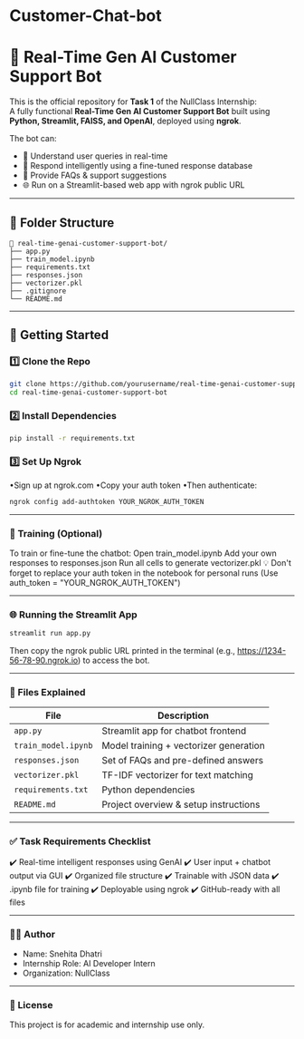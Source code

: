 # Customer-Chat-bot

# 🤖 Real-Time Gen AI Customer Support Bot

This is the official repository for **Task 1** of the NullClass Internship:  
A fully functional **Real-Time Gen AI Customer Support Bot** built using **Python, Streamlit, FAISS, and OpenAI**, deployed using **ngrok**.

The bot can:
- 🧠 Understand user queries in real-time
- 💬 Respond intelligently using a fine-tuned response database
- 🧾 Provide FAQs & support suggestions
- 🌐 Run on a Streamlit-based web app with ngrok public URL

---

## 🔧 Folder Structure
```
📁 real-time-genai-customer-support-bot/
├── app.py
├── train_model.ipynb
├── requirements.txt
├── responses.json
├── vectorizer.pkl
├── .gitignore
└── README.md
```
---

## 🚀 Getting Started

### 1️⃣ Clone the Repo
```bash
git clone https://github.com/yourusername/real-time-genai-customer-support-bot.git
cd real-time-genai-customer-support-bot
```
### 2️⃣ Install Dependencies
```bash
pip install -r requirements.txt
```
### 3️⃣ Set Up Ngrok
•Sign up at ngrok.com
•Copy your auth token
•Then authenticate:
```bash
ngrok config add-authtoken YOUR_NGROK_AUTH_TOKEN
```

---

### 🧠 Training (Optional)
To train or fine-tune the chatbot:
Open train_model.ipynb
Add your own responses to responses.json
Run all cells to generate vectorizer.pkl
💡 Don't forget to replace your auth token in the notebook for personal runs
(Use auth_token = "YOUR_NGROK_AUTH_TOKEN")

---

### 🌐 Running the Streamlit App
```bash
streamlit run app.py
```
Then copy the ngrok public URL printed in the terminal (e.g., https://1234-56-78-90.ngrok.io) to access the bot.

---

### 📁 Files Explained
| File                | Description                            |
| ------------------- | -------------------------------------- |
| `app.py`            | Streamlit app for chatbot frontend     |
| `train_model.ipynb` | Model training + vectorizer generation |
| `responses.json`    | Set of FAQs and pre-defined answers    |
| `vectorizer.pkl`    | TF-IDF vectorizer for text matching    |
| `requirements.txt`  | Python dependencies                    |
| `README.md`         | Project overview & setup instructions  |

---

### ✅ Task Requirements Checklist
✔️ Real-time intelligent responses using GenAI
✔️ User input + chatbot output via GUI
✔️ Organized file structure
✔️ Trainable with JSON data
✔️ .ipynb file for training
✔️ Deployable using ngrok
✔️ GitHub-ready with all files

---

### 🧑‍💻 Author
* Name: Snehita Dhatri
* Internship Role: AI Developer Intern
* Organization: NullClass

---

### 📜 License
This project is for academic and internship use only.
